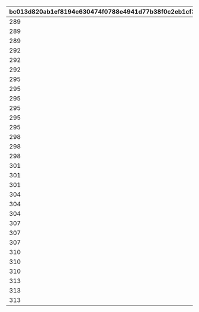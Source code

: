 |bc013d820ab1ef8194e630474f0788e4941d77b38f0c2eb1cf3a2a67f8e4700e|071e81e5ff6a65974c95e18a1b768b3b42270db778bc469abac3eeffa0cddbb4|babec39622f30c458ff21f0d4fa9cbd0854743e9ebfb8bc4c79e4ce2176950dc|8894e0911e52a2d81f585ecf5ca1fc965d50dc4a34f310dff56ef50bc11573c7|f076bf6cb64c94f695bc1699eb27a79c57bd221205007c268aa088bf464615aa|213d33d564b84dd7a056b3e034f0d7f0a746b574e93d97ad590e7316c5f46293|369d701b9d820cfe464e6c9bff6086b0fc1f97736404717c69d3f2ac6a27ac73|85fb93270f7cde58c0d15cffbc773882bfbeaa5072dc260cd3da6ea7454a93c4|d6c8d586b3b016a3e128e1f21ae02aa11cdfd687be9b908f7a7b98b80c27b3b3|f64cbe582c5d090f4dc5369ec37618b0d7ae726aadaf2ac3d003c086dda6c64e|1b5b67f3acd34cc043be7a4ef8652120de93bbfd7cdbbae20c7ca2de3b4f8f30|a1fed0fa59ffce1a8772bbecfcc3d0301b660c53f5b6ae78008b6c603076fca3|9d1378e4569f0b0069770a61dd32d5cf6a3cfbbf866f9a460852466ebdff01d1|373312245ae8e0daf5f97418ca1ed1fd81b4fa91ea16413a176a853519afca9f|ed848d17fc11a33ad6778c9305853bba6d1ad1097696e2cbddca41c8311e496a|78ed938a35efb6ada44096c07b9ac76f28a6a4f36dd7390944826aeb57937419|496fe2b63853db296470d1b53d281fdb6a968ff7181f1bbddeaed08906a4ccf8|e0ac4101bd9489998b2ad2638ebc7bb7d3178ee7f4563d72ddec4cf9659da91d|295887ce008be7ab509cfe0fcd2de75a0375b27dd6806e60cee1ec394e28c1ef|
| --- | --- | --- | --- | --- | --- | --- | --- | --- | --- | --- | --- | --- | --- | --- | --- | --- | --- | --- |
|289|0|0|5|0|3|0||1|1|5.5|-60|12|0|3|610132501|610132007|1|10132|
|289|0|0|5|0|0|70||2|1|1.5|-60|0|0|1|610132502|610132008|1|10132|
|289|0|0|5|0|0|0||3|1|1.5|-60|0|0|1|0|610132009|1|10132|
|292|0|0|5|0|3|55||1|1|5.5|-50|0|0|1|0|610134007|1.85|10134|
|292|0|0|5|0|0|0||2|1|1.5|-50|30|0|3|610134502|610134008|1.85|10134|
|292|0|0|5|0|0|0||3|1|1.5|-50|0|0|1|0|610134009|1.85|10134|
|295|0|600|5|0|3|0||1|1|5.5|0|0|0|2|610136501|610136007|1.1|10136|
|295|0|0|5|0|0|84||2|1|1.5|-50|0|0|1|0|610136008|1.5|10136|
|295|0|0|5|0|0|0||3|1|1.5|-50|0|0|1|0|610136009|1.5|10136|
|295|0|0|5|0|0|75||1|1|5.5|0|0|0|1|0|610137007|0.85|10137|
|295|0|0|5|0|0|50||2|1|1.5|0|0|0|1|0|610137008|0.85|10137|
|295|0|0|5|0|0|0||3|1|1.5|0|0|0|1|0|610137009|0.85|10137|
|298|0|0|5|0|3|77||1|1|5.5|0|0|0|1|0|610140007|1.4|10140|
|298|0|0|5|0|0|52||2|1|1.5|0|0|0|1|0|610140008|1.4|10140|
|298|0|0|5|0|0|0||3|1|1.5|0|0|0|1|0|610140009|1.4|10140|
|301|0|0|5|0|3|76||1|1|5.5|-33|0|0|1|0|610142007|1.45|10142|
|301|0|600|5|0|3|0||2|1|1.5|-40|0|0|2|610142502|610142008|1.23|10142|
|301|0|0|5|0|0|0||3|1|1.5|-33|0|0|1|0|610142009|1.45|10142|
|304|0|0|5|0|3|65||1|1|5.5|-33|0|0|1|0|610144007|1|10144|
|304|0|600|5|0|3|0||2|1|1.5|-40|0|0|2|610144502|610144008|0.85|10144|
|304|0|0|5|0|0|0||3|1|1.5|-33|0|0|1|0|610144009|1|10144|
|307|0|600|5|0|3|0||1|1|5.5|-45|0|0|2|610146501|610146007|0.87|10146|
|307|0|0|5|0|0|58||2|1|1.5|-45|0|0|1|0|610146008|1.18|10146|
|307|0|0|5|0|0|0||3|1|1.5|-45|0|0|1|0|610146009|1.18|10146|
|310|0|600|5|0|3|0||1|1|5.5|-50|0|0|2|610148501|610148007|1.4|10148|
|310|0|0|5|0|0|68||2|1|1.5|-50|0|0|1|0|610148008|1.7|10148|
|310|0|0|5|0|0|0||3|1|1.5|-50|0|0|1|0|610148009|1.7|10148|
|313|0|0|5|0|3|71||1|1|5.5|-33|0|0|1|0|610150007|1.35|10150|
|313|0|0|5|0|3|50||2|1|1.5|-33|0|0|1|0|610150008|1.35|10150|
|313|0|0|5|0|0|0||3|1|1.5|-33|0|0|1|0|610150009|1.35|10150|